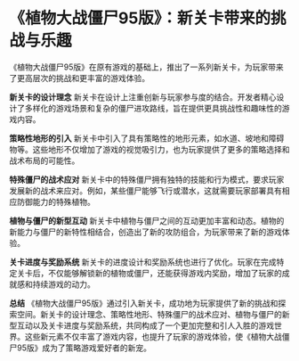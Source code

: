 # 《植物大战僵尸95版》：新关卡带来的挑战与乐趣

《植物大战僵尸95版》在原有游戏的基础上，推出了一系列新关卡，为玩家带来了更高层次的挑战和更丰富的游戏体验。

**新关卡的设计理念**
新关卡在设计上注重创新与玩家参与度的结合。开发者精心设计了多样化的游戏场景和复杂的僵尸进攻路线，旨在提供更具挑战性和趣味性的游戏内容。

**策略性地形的引入**
新关卡中引入了具有策略性的地形元素，如水道、坡地和障碍物等。这些地形不仅增加了游戏的视觉吸引力，也为玩家提供了更多的策略选择和战术布局的可能性。

**特殊僵尸的战术应对**
新关卡中的特殊僵尸拥有独特的技能和行为模式，要求玩家发展新的战术来应对。例如，某些僵尸能够飞行或潜水，这就需要玩家部署具有相应防御能力的特殊植物。

**植物与僵尸的新型互动**
新关卡中植物与僵尸之间的互动更加丰富和动态。植物的新能力与僵尸的新特性相结合，创造出了新的攻防组合，为玩家带来了新的游戏体验。

**关卡进度与奖励系统**
新关卡的进度设计和奖励系统也进行了优化。玩家在完成特定关卡后，不仅能够解锁新的植物或僵尸，还能获得游戏内奖励，增加了玩家的成就感和持续游戏的动力。

**总结**
《植物大战僵尸95版》通过引入新关卡，成功地为玩家提供了新的挑战和探索空间。新关卡的设计理念、策略性地形、特殊僵尸的战术应对、植物与僵尸的新型互动以及关卡进度与奖励系统，共同构成了一个更加完整和引人入胜的游戏世界。这些新元素不仅丰富了游戏内容，也提升了玩家的游戏体验，使《植物大战僵尸95版》成为了策略游戏爱好者的新宠。